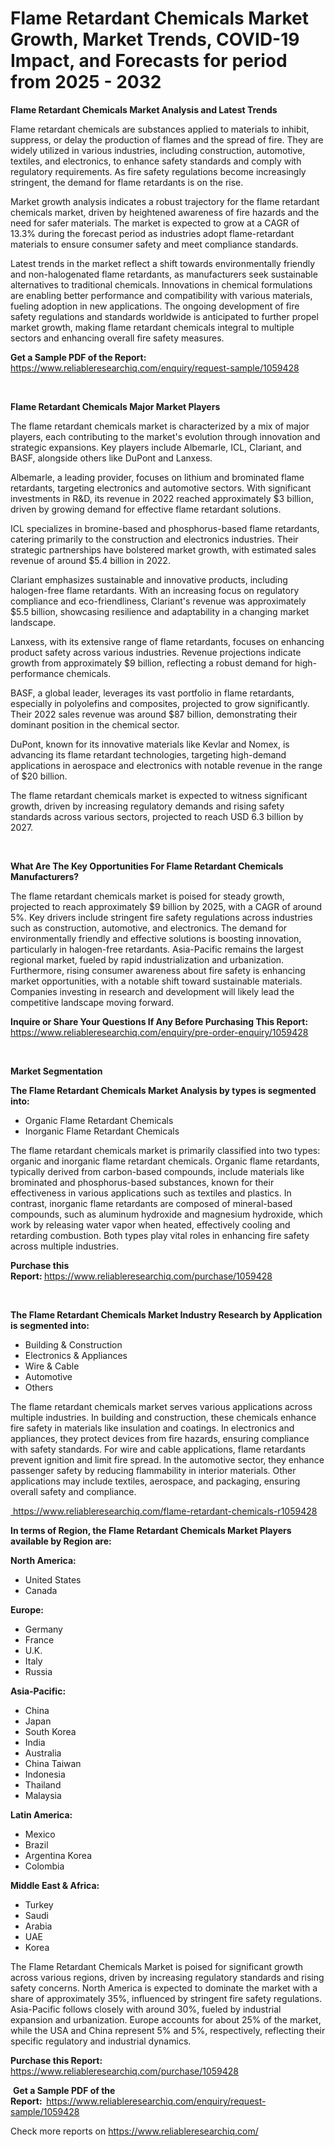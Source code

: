 <p><h1>Flame Retardant Chemicals Market Growth, Market Trends, COVID-19 Impact, and Forecasts for period from 2025 - 2032</h1></p><p><strong>Flame Retardant Chemicals Market Analysis and Latest Trends</strong></p>
<p><p>Flame retardant chemicals are substances applied to materials to inhibit, suppress, or delay the production of flames and the spread of fire. They are widely utilized in various industries, including construction, automotive, textiles, and electronics, to enhance safety standards and comply with regulatory requirements. As fire safety regulations become increasingly stringent, the demand for flame retardants is on the rise.</p><p>Market growth analysis indicates a robust trajectory for the flame retardant chemicals market, driven by heightened awareness of fire hazards and the need for safer materials. The market is expected to grow at a CAGR of 13.3% during the forecast period as industries adopt flame-retardant materials to ensure consumer safety and meet compliance standards.</p><p>Latest trends in the market reflect a shift towards environmentally friendly and non-halogenated flame retardants, as manufacturers seek sustainable alternatives to traditional chemicals. Innovations in chemical formulations are enabling better performance and compatibility with various materials, fueling adoption in new applications. The ongoing development of fire safety regulations and standards worldwide is anticipated to further propel market growth, making flame retardant chemicals integral to multiple sectors and enhancing overall fire safety measures.</p></p>
<p><strong>Get a Sample PDF of the Report:&nbsp;</strong> <a href="https://www.reliableresearchiq.com/enquiry/request-sample/1059428?utm_campaign=1144&utm_medium=2&utm_source=Github&utm_content=ia&utm_term=31012025&utm_id=flame-retardant-chemicals">https://www.reliableresearchiq.com/enquiry/request-sample/1059428</a></p>
<p>&nbsp;</p>
<p><strong>Flame Retardant Chemicals Major Market Players</strong></p>
<p><p>The flame retardant chemicals market is characterized by a mix of major players, each contributing to the market's evolution through innovation and strategic expansions. Key players include Albemarle, ICL, Clariant, and BASF, alongside others like DuPont and Lanxess.</p><p>Albemarle, a leading provider, focuses on lithium and brominated flame retardants, targeting electronics and automotive sectors. With significant investments in R&D, its revenue in 2022 reached approximately $3 billion, driven by growing demand for effective flame retardant solutions.</p><p>ICL specializes in bromine-based and phosphorus-based flame retardants, catering primarily to the construction and electronics industries. Their strategic partnerships have bolstered market growth, with estimated sales revenue of around $5.4 billion in 2022.</p><p>Clariant emphasizes sustainable and innovative products, including halogen-free flame retardants. With an increasing focus on regulatory compliance and eco-friendliness, Clariant's revenue was approximately $5.5 billion, showcasing resilience and adaptability in a changing market landscape.</p><p>Lanxess, with its extensive range of flame retardants, focuses on enhancing product safety across various industries. Revenue projections indicate growth from approximately $9 billion, reflecting a robust demand for high-performance chemicals.</p><p>BASF, a global leader, leverages its vast portfolio in flame retardants, especially in polyolefins and composites, projected to grow significantly. Their 2022 sales revenue was around $87 billion, demonstrating their dominant position in the chemical sector.</p><p>DuPont, known for its innovative materials like Kevlar and Nomex, is advancing its flame retardant technologies, targeting high-demand applications in aerospace and electronics with notable revenue in the range of $20 billion.</p><p>The flame retardant chemicals market is expected to witness significant growth, driven by increasing regulatory demands and rising safety standards across various sectors, projected to reach USD 6.3 billion by 2027.</p></p>
<p>&nbsp;</p>
<p><strong>What Are The Key Opportunities For Flame Retardant Chemicals Manufacturers?</strong></p>
<p><p>The flame retardant chemicals market is poised for steady growth, projected to reach approximately $9 billion by 2025, with a CAGR of around 5%. Key drivers include stringent fire safety regulations across industries such as construction, automotive, and electronics. The demand for environmentally friendly and effective solutions is boosting innovation, particularly in halogen-free retardants. Asia-Pacific remains the largest regional market, fueled by rapid industrialization and urbanization. Furthermore, rising consumer awareness about fire safety is enhancing market opportunities, with a notable shift toward sustainable materials. Companies investing in research and development will likely lead the competitive landscape moving forward.</p></p>
<p><strong>Inquire or Share Your Questions If Any Before Purchasing This Report:</strong> <a href="https://www.reliableresearchiq.com/enquiry/pre-order-enquiry/1059428?utm_campaign=1144&utm_medium=2&utm_source=Github&utm_content=ia&utm_term=31012025&utm_id=flame-retardant-chemicals">https://www.reliableresearchiq.com/enquiry/pre-order-enquiry/1059428</a></p>
<p>&nbsp;</p>
<p><strong>Market Segmentation</strong></p>
<p><strong>The Flame Retardant Chemicals Market Analysis by types is segmented into:</strong></p>
<p><ul><li>Organic Flame Retardant Chemicals</li><li>Inorganic Flame Retardant Chemicals</li></ul></p>
<p><p>The flame retardant chemicals market is primarily classified into two types: organic and inorganic flame retardant chemicals. Organic flame retardants, typically derived from carbon-based compounds, include materials like brominated and phosphorus-based substances, known for their effectiveness in various applications such as textiles and plastics. In contrast, inorganic flame retardants are composed of mineral-based compounds, such as aluminum hydroxide and magnesium hydroxide, which work by releasing water vapor when heated, effectively cooling and retarding combustion. Both types play vital roles in enhancing fire safety across multiple industries.</p></p>
<p><strong>Purchase this Report:&nbsp;</strong><a href="https://www.reliableresearchiq.com/purchase/1059428?utm_campaign=1144&utm_medium=2&utm_source=Github&utm_content=ia&utm_term=31012025&utm_id=flame-retardant-chemicals">https://www.reliableresearchiq.com/purchase/1059428</a></p>
<p>&nbsp;</p>
<p><strong>The Flame Retardant Chemicals Market Industry Research by Application is segmented into:</strong></p>
<p><ul><li>Building & Construction</li><li>Electronics & Appliances</li><li>Wire & Cable</li><li>Automotive</li><li>Others</li></ul></p>
<p><p>The flame retardant chemicals market serves various applications across multiple industries. In building and construction, these chemicals enhance fire safety in materials like insulation and coatings. In electronics and appliances, they protect devices from fire hazards, ensuring compliance with safety standards. For wire and cable applications, flame retardants prevent ignition and limit fire spread. In the automotive sector, they enhance passenger safety by reducing flammability in interior materials. Other applications may include textiles, aerospace, and packaging, ensuring overall safety and compliance.</p></p>
<p><a href="https://www.reliableresearchiq.com/flame-retardant-chemicals-r1059428?utm_campaign=1144&utm_medium=2&utm_source=Github&utm_content=ia&utm_term=31012025&utm_id=flame-retardant-chemicals">&nbsp;https://www.reliableresearchiq.com/flame-retardant-chemicals-r1059428</a></p>
<p><strong>In terms of Region, the Flame Retardant Chemicals Market Players available by Region are:</strong></p>
<p>
    <p> <strong> North America: </strong>
        <ul>
            <li>United States</li>
            <li>Canada</li>
        </ul>
        </p> 
    <p> <strong> Europe: </strong>
        <ul>
            <li>Germany</li>
            <li>France</li>
            <li>U.K.</li>
            <li>Italy</li>
            <li>Russia</li>
        </ul>
        </p> 
    <p> <strong> Asia-Pacific: </strong>
        <ul>
            <li>China</li>
            <li>Japan</li>
            <li>South Korea</li>
            <li>India</li>
            <li>Australia</li>
            <li>China Taiwan</li>
            <li>Indonesia</li>
            <li>Thailand</li>
            <li>Malaysia</li>
        </ul>
        </p> 
    <p> <strong> Latin America: </strong>
        <ul>
            <li>Mexico</li>
            <li>Brazil</li>
            <li>Argentina Korea</li>
            <li>Colombia</li>
        </ul>
        </p> 
    <p> <strong> Middle East & Africa: </strong>
        <ul>
            <li>Turkey</li>
            <li>Saudi</li>
            <li>Arabia</li>
            <li>UAE</li>
            <li>Korea</li>
        </ul>
    </p>
    </p>
<p><p>The Flame Retardant Chemicals Market is poised for significant growth across various regions, driven by increasing regulatory standards and rising safety concerns. North America is expected to dominate the market with a share of approximately 35%, influenced by stringent fire safety regulations. Asia-Pacific follows closely with around 30%, fueled by industrial expansion and urbanization. Europe accounts for about 25% of the market, while the USA and China represent 5% and 5%, respectively, reflecting their specific regulatory and industrial dynamics.</p></p>
<p><strong>Purchase this Report: </strong><a href="https://www.reliableresearchiq.com/purchase/1059428?utm_campaign=1144&utm_medium=2&utm_source=Github&utm_content=ia&utm_term=31012025&utm_id=flame-retardant-chemicals">https://www.reliableresearchiq.com/purchase/1059428</a></p>
<p>&nbsp;<strong>Get a Sample PDF of the Report:&nbsp;&nbsp;</strong><a href="https://www.reliableresearchiq.com/enquiry/request-sample/1059428?utm_campaign=1144&utm_medium=2&utm_source=Github&utm_content=ia&utm_term=31012025&utm_id=flame-retardant-chemicals">https://www.reliableresearchiq.com/enquiry/request-sample/1059428</a></p>
<p><strong></strong></p>
<p>Check more reports on <a href="https://www.reliableresearchiq.com/?utm_campaign=1144&utm_medium=2&utm_source=Github&utm_content=ia&utm_term=31012025&utm_id=flame-retardant-chemicals">https://www.reliableresearchiq.com/</a></p>